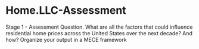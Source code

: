 # Home.LLC-Assessment
Stage 1 - Assessment Question. What are all the factors that could influence residential home prices across the United States over the next decade? And how? Organize your output in a MECE framework
